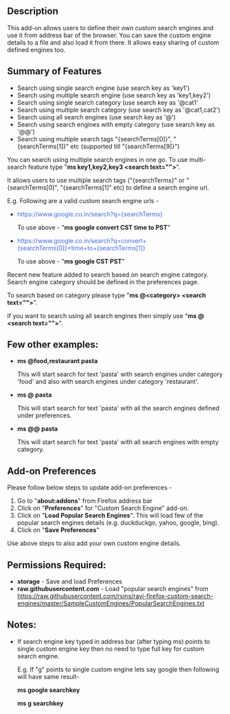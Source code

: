 ## Description
This add-on allows users to define their own custom search engines and use it from address bar of the browser. You can save the custom engine details to a file and also load it from there. It allows easy sharing of custom defined engines too.


## Summary of Features
* Search using single search engine (use search key as 'key1')
* Search using multiple search engine (use search key as 'key1,key2')
* Search using single search category (use search key as '@cat1'
* Search using multiple search category (use search key as '@cat1,cat2')
* Search using all search engines (use search key as '@')
* Search using search engines with empty category (use search key as '@@')
* Search using multiple search tags "{searchTerms[0]}", "{searchTerms[1]}" etc (supported till "{searchTerms[9]}")


You can search using multiple search engines in one go. To use multi-search feature type "**ms key1,key2,key3 \<search text=""\>**".

It allows users to use multiple search tags ("{searchTerms}" or "{searchTerms[0]", "{searchTerms[1]" etc) to define a search engine url.

E.g. Following are a valid custom search engine urls -

* <div style="display: inline; color: RoyalBlue">https://www.google.co.in/search?q={searchTerms}</div>

    To use above - "**ms google convert CST time to PST**"

* <div style="display: inline; color: RoyalBlue">https://www.google.co.in/search?q=convert+{searchTerms[0]}+time+to+{searchTerms[1]}</div>

    To use above - "**ms google CST PST**"


Recent new feature added to search based on search engine category. Search engine category should be defined in the preferences page.

To search based on category please type "**ms @\<category\> \<search text=""\>**".

If you want to search using all search engines then simply use "**ms @ \<search text=""\>**".

## Few other examples:
* **ms @food,restaurant pasta**

    This will start search for text 'pasta' with search engines under category 'food' and also with search engines under category 'restaurant'.

* **ms @ pasta**

    This will start search for text 'pasta' with all the search engines defined under preferences.

* **ms @@ pasta**

    This will start search for text 'pasta' with all search engines with empty category.


## Add-on Preferences
Please follow below steps to update add-on preferences -

1. Go to "**about:addons**" from Firefox address bar
2. Click on "**Preferences**" for "Custom Search Engine" add-on.
3. Click on "**Load Popular Search Engines**". This will load few of the popular search engines details (e.g. duckduckgo, yahoo, google, bing).
4. Click on "**Save Preferences**"

Use above steps to also add your own custom engine details.

## Permissions Required:
* **storage** - Save and load Preferences
* **raw.githubusercontent.com** - Load "popular search engines" from https://raw.githubusercontent.com/rsins/ravi-firefox-custom-search-engines/master/SampleCustomEngines/PopularSearchEngines.txt


## Notes:
* If search engine key typed in address bar (after typing ms) points to single custom engine key then no need to type full key for custom search engine.

    E.g. If "g" points to single custom engine lets say google then following will have same result-
    
    **ms google searchkey**
    
    **ms g searchkey**